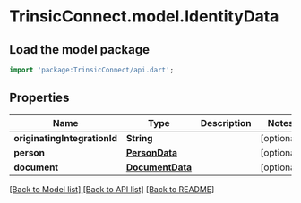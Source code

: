 # TrinsicConnect.model.IdentityData

## Load the model package
```dart
import 'package:TrinsicConnect/api.dart';
```

## Properties
Name | Type | Description | Notes
------------ | ------------- | ------------- | -------------
**originatingIntegrationId** | **String** |  | [optional] 
**person** | [**PersonData**](PersonData.md) |  | [optional] 
**document** | [**DocumentData**](DocumentData.md) |  | [optional] 

[[Back to Model list]](../README.md#documentation-for-models) [[Back to API list]](../README.md#documentation-for-api-endpoints) [[Back to README]](../README.md)


